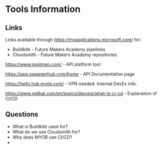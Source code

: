 # Tools Information

## Links

Links available through https://myapplications.microsoft.com/ for:
  - Buildkite - Future Makers Academy pipelines
  - Cloudsmith - Future Makers Academy repositories

https://www.postman.com/ - API platform tool

https://app.swaggerhub.com/home - API Documentation page

https://hello.hub.myob.com/ - VPN needed. Internal DevEx info.

https://www.redhat.com/en/topics/devops/what-is-ci-cd - Explanation of CI/CD

## Questions

* What is Buildkite used for?
* What do we use Cloudsmith for?
* Why does MYOB use CI/CD?
* 